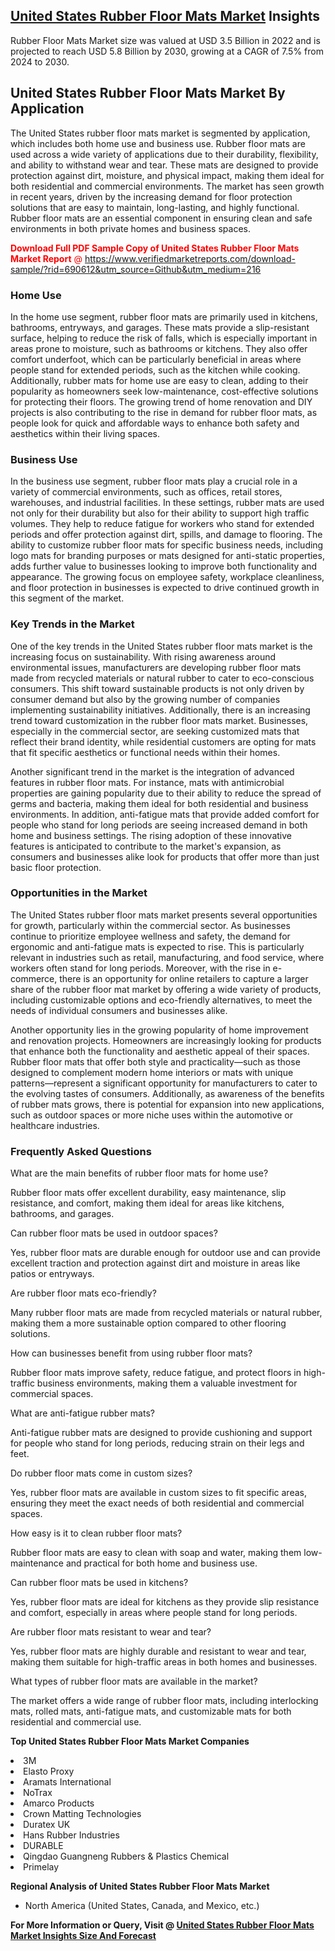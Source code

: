<h2><a href="https://www.verifiedmarketreports.com/download-sample/?rid=690612&amp;utm_source=Github&amp;utm_medium=216" target="_blank">United States Rubber Floor Mats Market</a> Insights</h2><p>Rubber Floor Mats Market size was valued at USD 3.5 Billion in 2022 and is projected to reach USD 5.8 Billion by 2030, growing at a CAGR of 7.5% from 2024 to 2030.</p><p><h2>United States Rubber Floor Mats Market By Application</h2><p>The United States rubber floor mats market is segmented by application, which includes both home use and business use. Rubber floor mats are used across a wide variety of applications due to their durability, flexibility, and ability to withstand wear and tear. These mats are designed to provide protection against dirt, moisture, and physical impact, making them ideal for both residential and commercial environments. The market has seen growth in recent years, driven by the increasing demand for floor protection solutions that are easy to maintain, long-lasting, and highly functional. Rubber floor mats are an essential component in ensuring clean and safe environments in both private homes and business spaces.</p><p><p><span class=""><span style="color: #ff0000;"><strong>Download Full PDF Sample Copy of United States Rubber Floor Mats Market Report</strong> @ </span><a href="https://www.verifiedmarketreports.com/download-sample/?rid=690612&amp;utm_source=Github&amp;utm_medium=216" target="_blank">https://www.verifiedmarketreports.com/download-sample/?rid=690612&amp;utm_source=Github&amp;utm_medium=216</a></span></p></p><h3>Home Use</h3><p>In the home use segment, rubber floor mats are primarily used in kitchens, bathrooms, entryways, and garages. These mats provide a slip-resistant surface, helping to reduce the risk of falls, which is especially important in areas prone to moisture, such as bathrooms or kitchens. They also offer comfort underfoot, which can be particularly beneficial in areas where people stand for extended periods, such as the kitchen while cooking. Additionally, rubber mats for home use are easy to clean, adding to their popularity as homeowners seek low-maintenance, cost-effective solutions for protecting their floors. The growing trend of home renovation and DIY projects is also contributing to the rise in demand for rubber floor mats, as people look for quick and affordable ways to enhance both safety and aesthetics within their living spaces.</p><h3>Business Use</h3><p>In the business use segment, rubber floor mats play a crucial role in a variety of commercial environments, such as offices, retail stores, warehouses, and industrial facilities. In these settings, rubber mats are used not only for their durability but also for their ability to support high traffic volumes. They help to reduce fatigue for workers who stand for extended periods and offer protection against dirt, spills, and damage to flooring. The ability to customize rubber floor mats for specific business needs, including logo mats for branding purposes or mats designed for anti-static properties, adds further value to businesses looking to improve both functionality and appearance. The growing focus on employee safety, workplace cleanliness, and floor protection in businesses is expected to drive continued growth in this segment of the market.</p><h3>Key Trends in the Market</h3><p>One of the key trends in the United States rubber floor mats market is the increasing focus on sustainability. With rising awareness around environmental issues, manufacturers are developing rubber floor mats made from recycled materials or natural rubber to cater to eco-conscious consumers. This shift toward sustainable products is not only driven by consumer demand but also by the growing number of companies implementing sustainability initiatives. Additionally, there is an increasing trend toward customization in the rubber floor mats market. Businesses, especially in the commercial sector, are seeking customized mats that reflect their brand identity, while residential customers are opting for mats that fit specific aesthetics or functional needs within their homes.</p><p>Another significant trend in the market is the integration of advanced features in rubber floor mats. For instance, mats with antimicrobial properties are gaining popularity due to their ability to reduce the spread of germs and bacteria, making them ideal for both residential and business environments. In addition, anti-fatigue mats that provide added comfort for people who stand for long periods are seeing increased demand in both home and business settings. The rising adoption of these innovative features is anticipated to contribute to the market's expansion, as consumers and businesses alike look for products that offer more than just basic floor protection.</p><h3>Opportunities in the Market</h3><p>The United States rubber floor mats market presents several opportunities for growth, particularly within the commercial sector. As businesses continue to prioritize employee wellness and safety, the demand for ergonomic and anti-fatigue mats is expected to rise. This is particularly relevant in industries such as retail, manufacturing, and food service, where workers often stand for long periods. Moreover, with the rise in e-commerce, there is an opportunity for online retailers to capture a larger share of the rubber floor mat market by offering a wide variety of products, including customizable options and eco-friendly alternatives, to meet the needs of individual consumers and businesses alike.</p><p>Another opportunity lies in the growing popularity of home improvement and renovation projects. Homeowners are increasingly looking for products that enhance both the functionality and aesthetic appeal of their spaces. Rubber floor mats that offer both style and practicality—such as those designed to complement modern home interiors or mats with unique patterns—represent a significant opportunity for manufacturers to cater to the evolving tastes of consumers. Additionally, as awareness of the benefits of rubber mats grows, there is potential for expansion into new applications, such as outdoor spaces or more niche uses within the automotive or healthcare industries.</p><h3>Frequently Asked Questions</h3><p>What are the main benefits of rubber floor mats for home use?</p><p>Rubber floor mats offer excellent durability, easy maintenance, slip resistance, and comfort, making them ideal for areas like kitchens, bathrooms, and garages.</p><p>Can rubber floor mats be used in outdoor spaces?</p><p>Yes, rubber floor mats are durable enough for outdoor use and can provide excellent traction and protection against dirt and moisture in areas like patios or entryways.</p><p>Are rubber floor mats eco-friendly?</p><p>Many rubber floor mats are made from recycled materials or natural rubber, making them a more sustainable option compared to other flooring solutions.</p><p>How can businesses benefit from using rubber floor mats?</p><p>Rubber floor mats improve safety, reduce fatigue, and protect floors in high-traffic business environments, making them a valuable investment for commercial spaces.</p><p>What are anti-fatigue rubber mats?</p><p>Anti-fatigue rubber mats are designed to provide cushioning and support for people who stand for long periods, reducing strain on their legs and feet.</p><p>Do rubber floor mats come in custom sizes?</p><p>Yes, rubber floor mats are available in custom sizes to fit specific areas, ensuring they meet the exact needs of both residential and commercial spaces.</p><p>How easy is it to clean rubber floor mats?</p><p>Rubber floor mats are easy to clean with soap and water, making them low-maintenance and practical for both home and business use.</p><p>Can rubber floor mats be used in kitchens?</p><p>Yes, rubber floor mats are ideal for kitchens as they provide slip resistance and comfort, especially in areas where people stand for long periods.</p><p>Are rubber floor mats resistant to wear and tear?</p><p>Yes, rubber floor mats are highly durable and resistant to wear and tear, making them suitable for high-traffic areas in both homes and businesses.</p><p>What types of rubber floor mats are available in the market?</p><p>The market offers a wide range of rubber floor mats, including interlocking mats, rolled mats, anti-fatigue mats, and customizable mats for both residential and commercial use.</p></p><p><strong>Top United States Rubber Floor Mats Market Companies</strong></p><div data-test-id=""><p><li>3M</li><li> Elasto Proxy</li><li> Aramats International</li><li> NoTrax</li><li> Amarco Products</li><li> Crown Matting Technologies</li><li> Duratex UK</li><li> Hans Rubber Industries</li><li> DURABLE</li><li> Qingdao Guangneng Rubbers & Plastics Chemical</li><li> Primelay</li></p><div><strong>Regional Analysis of&nbsp;United States Rubber Floor Mats Market</strong></div><ul><li dir="ltr"><p dir="ltr">North America&nbsp;(United States, Canada, and Mexico, etc.)</p></li></ul><p><strong>For More Information or Query, Visit @&nbsp;</strong><strong><a href="https://www.verifiedmarketreports.com/product/rubber-floor-mats-market/?utm_source=Github&amp;utm_medium=216" target="_blank">United States Rubber Floor Mats Market Insights Size And Forecast</a></strong></p></div>
